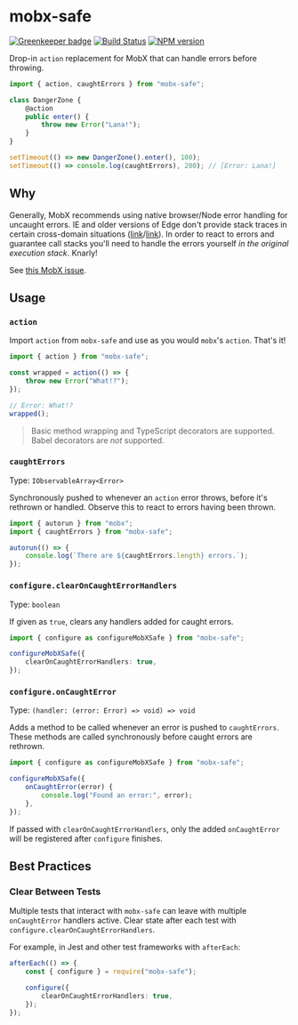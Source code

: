 # mobx-safe

[![Greenkeeper badge](https://badges.greenkeeper.io/JoshuaKGoldberg/mobx-safe.svg)](https://greenkeeper.io/)
[![Build Status](https://travis-ci.org/JoshuaKGoldberg/mobx-safe.svg?branch=master)](https://travis-ci.org/JoshuaKGoldberg/mobx-safe)
[![NPM version](https://badge.fury.io/js/mobx-safe.svg)](http://badge.fury.io/js/mobx-safe)

Drop-in `action` replacement for MobX that can handle errors before throwing.

```typescript
import { action, caughtErrors } from "mobx-safe";

class DangerZone {
    @action
    public enter() {
        throw new Error("Lana!");
    }
}

setTimeout(() => new DangerZone().enter(), 100);
setTimeout(() => console.log(caughtErrors), 200); // [Error: Lana!]
```

## Why

Generally, MobX recommends using native browser/Node error handling for uncaught errors.
IE and older versions of Edge don't provide stack traces in certain cross-domain situations ([link](https://developer.microsoft.com/en-us/microsoft-edge/platform/issues/10868717/)/[link](https://developer.microsoft.com/en-us/microsoft-edge/platform/issues/817828/)).
In order to react to errors and guarantee call stacks you'll need to handle the errors yourself _in the original execution stack_.
Knarly!

See [this MobX issue](https://github.com/mobxjs/mobx/issues/1453).

## Usage

### `action`

Import `action` from `mobx-safe` and use as you would `mobx`'s `action`.
That's it!

```typescript
import { action } from "mobx-safe";

const wrapped = action(() => {
    throw new Error("What!?");
});

// Error: What!?
wrapped();
```

> Basic method wrapping and TypeScript decorators are supported.
> Babel decorators are _not_ supported.

### `caughtErrors`

Type: `IObservableArray<Error>`

Synchronously pushed to whenever an `action` error throws, before it's rethrown or handled.
Observe this to react to errors having been thrown.

```typescript
import { autorun } from "mobx";
import { caughtErrors } from "mobx-safe";

autorun(() => {
    console.log(`There are ${caughtErrors.length} errors.`);
});
```

### `configure.clearOnCaughtErrorHandlers`

Type: `boolean`

If given as `true`, clears any handlers added for caught errors.

```typescript
import { configure as configureMobXSafe } from "mobx-safe";

configureMobXSafe({
    clearOnCaughtErrorHandlers: true,
});
```

### `configure.onCaughtError`

Type: `(handler: (error: Error) => void) => void`

Adds a method to be called whenever an error is pushed to `caughtErrors`.
These methods are called synchronously before caught errors are rethrown.

```typescript
import { configure as configureMobXSafe } from "mobx-safe";

configureMobXSafe({
    onCaughtError(error) {
        console.log("Found an error:", error);
    },
});
```

If passed with `clearOnCaughtErrorHandlers`, only the added `onCaughtError` will be registered after `configure` finishes.

## Best Practices

### Clear Between Tests

Multiple tests that interact with `mobx-safe` can leave with multiple `onCaughtError` handlers active.
Clear state after each test with `configure.clearOnCaughtErrorHandlers`.

For example, in Jest and other test frameworks with `afterEach`:

```typescript
afterEach(() => {
    const { configure } = require("mobx-safe");

    configure({
        clearOnCaughtErrorHandlers: true,
    });
});
```
